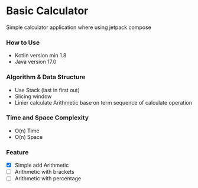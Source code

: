 
# Basic Calculator

Simple calculator application where using jetpack compose

### How to Use

- Kotlin version min 1.8
- Java version 17.0

### Algorithm & Data Structure
- Use Stack (last in first out)
- Slicing window
- Linier calculate Arithmetic base on term sequence of calculate operation

### Time and Space Complexity
- O(n) Time
- O(n) Space

### Feature
- [x] Simple add Arithmetic
- [ ] Arithmetic with brackets
- [ ] Arithmetic with percentage